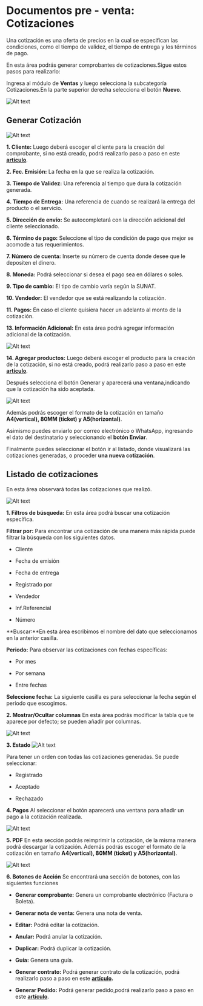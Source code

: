 # Documentos pre - venta: Cotizaciones

Una cotización es una oferta de precios en la cual se especifican las condiciones, como el tiempo de validez, el tiempo de entrega y los términos de pago.

En esta área podrás generar comprobantes de cotizaciones.Sigue estos pasos para realizarlo:

Ingresa al módulo de **Ventas** y luego selecciona la subcategoría Cotizaciones.En la parte superior derecha selecciona el botón **Nuevo**.

![Alt text](img/Coti1.jpg)

## Generar Cotización

![Alt text](img/coti2.jpg)

**1. Cliente:** Luego deberá escoger el cliente para la creación del comprobante, si no está creado, podrá realizarlo paso a paso en este **[artículo](https://fastura.github.io/documentacion/ventas/Emitir-comprobantes-Facturas-y-Boletas)**.

**2. Fec. Emisión:** La fecha en la que se realiza la cotización.

**3. Tiempo de Validez:** Una referencia al tiempo que dura la cotización generada.

**4. Tiempo de Entrega:** Una referencia de cuando se realizará la entrega del producto o el servicio.

**5. Dirección de envío:** Se autocompletará con la dirección adicional del cliente seleccionado.

**6. Término de pago:** Seleccione el tipo de condición de pago que mejor se acomode a tus requerimientos.

**7. Número de cuenta:** Inserte su número de cuenta donde desee que le depositen el dinero.

**8. Moneda:** Podrá seleccionar si desea el pago sea en dólares o soles.

**9. Tipo de cambio:** El tipo de cambio varía según la SUNAT.

**10. Vendedor:** El vendedor que se está realizando la cotización.

**11. Pagos:** En caso el cliente quisiera hacer un adelanto al monto de la cotización.

**13. Información Adicional:** En esta área podrá  agregar información adicional de la cotización.

![Alt text](img/Coti3.jpg)

**14. Agregar productos:** Luego deberá escoger el producto para la creación de la cotización, si no está creado, podrá realizarlo paso a paso en este **[artículo](https://fastura.github.io/documentacion/ventas/Emitir-comprobantes-Facturas-y-Boletas)**.

Después selecciona el botón Generar y aparecerá una ventana,indicando que la cotización ha sido aceptada.

![Alt text](img/descarga-(1).png)

Además podrás escoger el formato de la cotización en tamaño **A4(vertical), 80MM (ticket) y A5(horizontal)**.

Asimismo puedes enviarlo por correo electrónico o WhatsApp, ingresando el dato del destinatario y seleccionando el **botón Enviar**.

Finalmente puedes seleccionar el botón  ir al listado, donde visualizará las cotizaciones generadas,  o proceder **una nueva cotización**.

## Listado de cotizaciones

En esta área observará todas las cotizaciones que realizó.

![Alt text](img/cotz4.jpg)

**1. Filtros de búsqueda:** En esta área podrá buscar una cotización específica.

**Filtrar por:** Para encontrar una cotización de una manera más rápida puede filtrar la búsqueda con los siguientes datos.

- Cliente

- Fecha de emisión

- Fecha de entrega

- Registrado por

- Vendedor

- Inf.Referencial

- Número

**Buscar:**En esta área escribimos el nombre del dato que seleccionamos en la anterior casilla.

**Periodo:** Para observar las cotizaciones con fechas específicas:

- Por mes

- Por semana

- Entre fechas

**Seleccione fecha:** La siguiente casilla es para seleccionar la fecha según el periodo que escogimos.

**2. Mostrar/Ocultar columnas**
En esta área podrás modificar la tabla que te aparece por defecto; se pueden añadir por columnas.

![Alt text](img/cotiz5.jpg)

**3. Estado**
![Alt text](img/coti6.jpg)

Para tener un orden con todas las cotizaciones generadas. Se puede seleccionar:

- Registrado

- Aceptado

- Rechazado

**4. Pagos**
Al seleccionar el botón aparecerá una ventana para añadir un pago a la cotización realizada.

![Alt text](img/descarga.jpg)

**5. PDF**
En esta sección podrás reimprimir la cotización, de la misma manera podrá descargar la cotización. Además podrás escoger el formato de la cotización en tamaño **A4(vertical), 80MM (ticket) y A5(horizontal)**.

![Alt text](img/formatos.png)

**6. Botones de Acción**
Se encontrará una sección de botones, con las siguientes funciones

- **Generar comprobante:** Genera  un comprobante electrónico (Factura o Boleta).

- **Generar nota de venta:** Genera una nota de venta.

- **Editar:** Podrá editar la cotización.

- **Anular:** Podrá anular la cotización.

- **Duplicar:** Podrá duplicar la cotización.

- **Guía:** Genera una guía.

- **Generar contrato:** Podrá generar contrato de la cotización, podrá realizarlo paso a paso en este **[artículo](https://fastura.github.io/documentacion/ventas/Documentos-pre-venta-Contratos).**
- **Generar Pedido:** Podrá generar pedido,podrá realizarlo paso a paso en este **[artículo](https://fastura.github.io/documentacion/ventas/Documentos-pre-venta-Pedidos)**.
